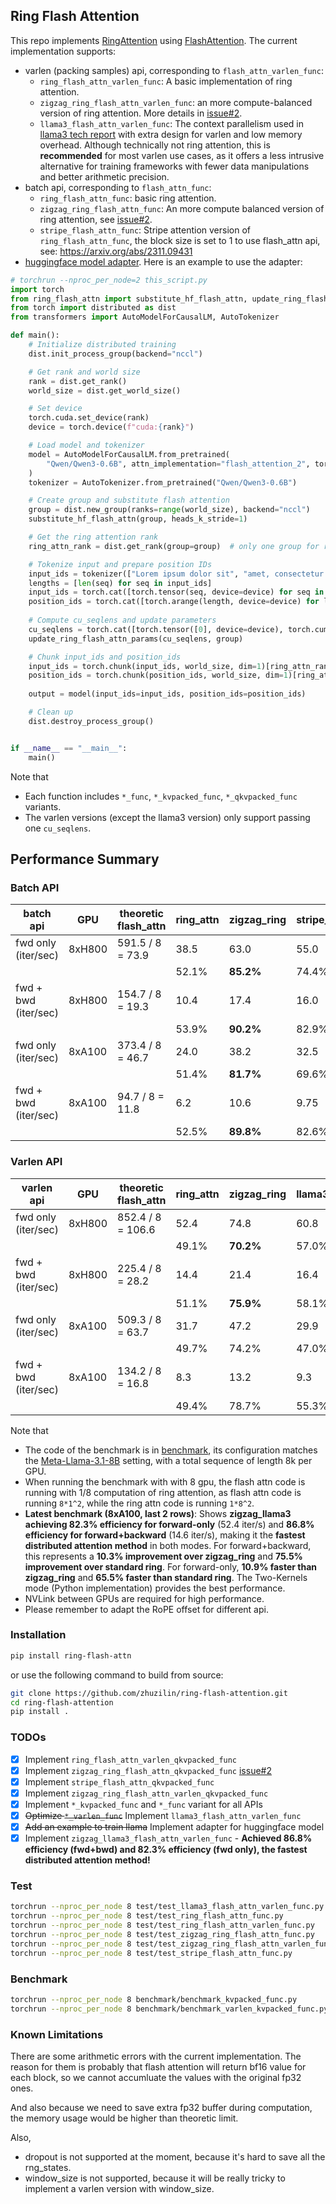 ## Ring Flash Attention

This repo implements [RingAttention](https://github.com/lhao499/RingAttention) using [FlashAttention](https://github.com/Dao-AILab/flash-attention). The current implementation supports:

- varlen (packing samples) api, corresponding to `flash_attn_varlen_func`:
  - `ring_flash_attn_varlen_func`:  A basic implementation of ring attention.
  - `zigzag_ring_flash_attn_varlen_func`: an more compute-balanced version of ring attention. More details in [issue#2](https://github.com/zhuzilin/ring-flash-attention/issues/2).
  - `llama3_flash_attn_varlen_func`: The context parallelism used in [llama3 tech report](https://arxiv.org/abs/2407.21783) with extra design for varlen and low memory overhead. Although technically not ring attention, this is **recommended** for most varlen use cases, as it offers a less intrusive alternative for training frameworks with fewer data manipulations and better arithmetic precision.
- batch api, corresponding to `flash_attn_func`:
  - `ring_flash_attn_func`: basic ring attention.
  - `zigzag_ring_flash_attn_func`: An more compute balanced version of ring attention, see [issue#2](https://github.com/zhuzilin/ring-flash-attention/issues/2).
  - `stripe_flash_attn_func`: Stripe attention version of `ring_flash_attn_func`, the block size is set to 1 to use flash_attn api, see: https://arxiv.org/abs/2311.09431
- [huggingface model adapter](ring_flash_attn/adapters/hf_adapter.py). Here is an example to use the adapter:

```python
# torchrun --nproc_per_node=2 this_script.py
import torch
from ring_flash_attn import substitute_hf_flash_attn, update_ring_flash_attn_params
from torch import distributed as dist
from transformers import AutoModelForCausalLM, AutoTokenizer

def main():
    # Initialize distributed training
    dist.init_process_group(backend="nccl")

    # Get rank and world size
    rank = dist.get_rank()
    world_size = dist.get_world_size()

    # Set device
    torch.cuda.set_device(rank)
    device = torch.device(f"cuda:{rank}")

    # Load model and tokenizer
    model = AutoModelForCausalLM.from_pretrained(
        "Qwen/Qwen3-0.6B", attn_implementation="flash_attention_2", torch_dtype=torch.bfloat16, device_map=device
    )
    tokenizer = AutoTokenizer.from_pretrained("Qwen/Qwen3-0.6B")

    # Create group and substitute flash attention
    group = dist.new_group(ranks=range(world_size), backend="nccl")
    substitute_hf_flash_attn(group, heads_k_stride=1)

    # Get the ring attention rank
    ring_attn_rank = dist.get_rank(group=group)  # only one group for ring attention here: this should be the same as rank

    # Tokenize input and prepare position IDs
    input_ids = tokenizer(["Lorem ipsum dolor sit", "amet, consectetur adipiscing", "elit, sed do"]).input_ids
    lengths = [len(seq) for seq in input_ids]
    input_ids = torch.cat([torch.tensor(seq, device=device) for seq in input_ids]).unsqueeze(0)
    position_ids = torch.cat([torch.arange(length, device=device) for length in lengths]).unsqueeze(0)
    
    # Compute cu_seqlens and update parameters
    cu_seqlens = torch.cat([torch.tensor([0], device=device), torch.cumsum(torch.tensor(lengths, device=device), dim=0)]).to(torch.int32)
    update_ring_flash_attn_params(cu_seqlens, group)

    # Chunk input_ids and position_ids
    input_ids = torch.chunk(input_ids, world_size, dim=1)[ring_attn_rank]
    position_ids = torch.chunk(position_ids, world_size, dim=1)[ring_attn_rank]
    
    output = model(input_ids=input_ids, position_ids=position_ids)

    # Clean up
    dist.destroy_process_group()


if __name__ == "__main__":
    main()
```

Note that

- Each function includes `*_func`, `*_kvpacked_func`, `*_qkvpacked_func` variants.
- The varlen versions (except the llama3 version) only support passing one `cu_seqlens`.

## Performance Summary

### Batch API

| batch api            | GPU     | theoretic<br />flash_attn     | ring_attn     | zigzag_ring     | stripe_attn     |
| -------------------- | ------- | ----------------------------- | ------------- | --------------- | --------------- |
| fwd only (iter/sec)  | 8xH800  | 591.5 / 8 = 73.9              | 38.5          | 63.0            | 55.0            |
|                      |         |                               | 52.1%         | **85.2%**       | 74.4%           |
| fwd + bwd (iter/sec) | 8xH800  | 154.7 / 8 = 19.3              | 10.4          | 17.4            | 16.0            |
|                      |         |                               | 53.9%         | **90.2%**       | 82.9%           |
| fwd only (iter/sec)  | 8xA100  | 373.4 / 8 = 46.7              | 24.0          | 38.2            | 32.5            |
|                      |         |                               | 51.4%         | **81.7%**       | 69.6%           |
| fwd + bwd (iter/sec) | 8xA100  | 94.7 / 8 = 11.8               | 6.2           | 10.6            | 9.75            |
|                      |         |                               | 52.5%         | **89.8%**       | 82.6%           |

### Varlen API

| varlen api           | GPU     | theoretic<br />flash_attn     | ring_attn     | zigzag_ring     | llama3_attn     | zigzag_llama3<br />(two-kernels) | zigzag_llama3<br />(fused) |
| -------------------- | ------- | ----------------------------- | ------------- | --------------- | --------------- | -------------------------------- | -------------------------- |
| fwd only (iter/sec)  | 8xH800  | 852.4 / 8 = 106.6             | 52.4          | 74.8            | 60.8            | N/A                              | N/A                        |
|                      |         |                               | 49.1%         | **70.2%**       | 57.0%           |                                  |                            |
| fwd + bwd (iter/sec) | 8xH800  | 225.4 / 8 = 28.2              | 14.4          | 21.4            | 16.4            | N/A                              | N/A                        |
|                      |         |                               | 51.1%         | **75.9%**       | 58.1%           |                                  |                            |
| fwd only (iter/sec)  | 8xA100   | 509.3 / 8 = 63.7              | 31.7          | 47.2            | 29.9            | **52.4**                         | 48.4                       |
|                      |         |                               | 49.7%         | 74.2%           | 47.0%           | **82.3%**                        | 76.1%                      |
| fwd + bwd (iter/sec) | 8xA100   | 134.2 / 8 = 16.8              | 8.3           | 13.2            | 9.3             | **14.6**                         | 14.0                       |
|                      |         |                               | 49.4%         | 78.7%           | 55.3%           | **86.8%**                        | 83.2%                      |

Note that

- The code of the benchmark is in [benchmark](benchmark/), its configuration matches the [Meta-Llama-3.1-8B](https://huggingface.co/NousResearch/Meta-Llama-3.1-8B/blob/main/config.json) setting, with a total sequence of length 8k per GPU.
- When running the benchmark with with 8 gpu, the flash attn code is running with 1/8 computation of ring attention, as flash attn code is running `8*1^2`, while the ring attn code is running `1*8^2`.
- **Latest benchmark (8xA100, last 2 rows)**: Shows **zigzag_llama3 achieving 82.3% efficiency for forward-only** (52.4 iter/s) and **86.8% efficiency for forward+backward** (14.6 iter/s), making it the **fastest distributed attention method** in both modes. For forward+backward, this represents a **10.3% improvement over zigzag_ring** and **75.5% improvement over standard ring**. For forward-only, **10.9% faster than zigzag_ring** and **65.5% faster than standard ring**. The Two-Kernels mode (Python implementation) provides the best performance.
- NVLink between GPUs are required for high performance.
- Please remember to adapt the RoPE offset for different api.

### Installation

```bash
pip install ring-flash-attn
```

or use the following command to build from source:

```bash
git clone https://github.com/zhuzilin/ring-flash-attention.git
cd ring-flash-attention
pip install .
```

### TODOs

- [x] Implement `ring_flash_attn_varlen_qkvpacked_func`
- [x] Implement `zigzag_ring_flash_attn_qkvpacked_func` [issue#2](https://github.com/zhuzilin/ring-flash-attention/issues/2)
- [x] Implement `stripe_flash_attn_qkvpacked_func`
- [x] Implement `zigzag_ring_flash_attn_varlen_qkvpacked_func`
- [x] Implement `*_kvpacked_func` and `*_func` variant for all APIs
- [x] ~~Optimize `*_varlen_func`~~ Implement `llama3_flash_attn_varlen_func`
- [x] ~~Add an example to train llama~~ Implement adapter for huggingface model
- [x] Implement `zigzag_llama3_flash_attn_varlen_func` - **Achieved 86.8% efficiency (fwd+bwd) and 82.3% efficiency (fwd only), the fastest distributed attention method!**

### Test

```bash
torchrun --nproc_per_node 8 test/test_llama3_flash_attn_varlen_func.py
torchrun --nproc_per_node 8 test/test_ring_flash_attn_func.py
torchrun --nproc_per_node 8 test/test_ring_flash_attn_varlen_func.py
torchrun --nproc_per_node 8 test/test_zigzag_ring_flash_attn_func.py
torchrun --nproc_per_node 8 test/test_zigzag_ring_flash_attn_varlen_func.py
torchrun --nproc_per_node 8 test/test_stripe_flash_attn_func.py
```

### Benchmark

```bash
torchrun --nproc_per_node 8 benchmark/benchmark_kvpacked_func.py
torchrun --nproc_per_node 8 benchmark/benchmark_varlen_kvpacked_func.py
```

### Known Limitations

There are some arithmetic errors with the current implementation. The reason for them is probably that flash attention will return bf16 value for each block, so we cannot accumluate the values with the original fp32 ones.

And also because we need to save extra fp32 buffer during computation, the memory usage would be higher than theoretic limit.

Also,

- dropout is not supported at the moment, because it's hard to save all the rng_states.
- window_size is not supported, because it will be really tricky to implement a varlen version with window_size.
